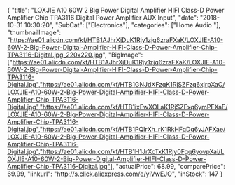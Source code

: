 {
	"title": "LOXJIE A10 60W 2 Big Power Digital Amplifier HIFI Class-D Power Amplifier Chip TPA3116 Digital Power Amplifier AUX Input",
	"date": "2018-10-31 10:30:20",
	"SubCat": ["Electronics"],
	"categories": ["Home Audio "],
	"thumbnailImage": "https://ae01.alicdn.com/kf/HTB1AJhrXjDuK1Rjy1zjq6zraFXaK/LOXJIE-A10-60W-2-Big-Power-Digital-Amplifier-HIFI-Class-D-Power-Amplifier-Chip-TPA3116-Digital.jpg_220x220.jpg",
	"BigImage": ["https://ae01.alicdn.com/kf/HTB1AJhrXjDuK1Rjy1zjq6zraFXaK/LOXJIE-A10-60W-2-Big-Power-Digital-Amplifier-HIFI-Class-D-Power-Amplifier-Chip-TPA3116-Digital.jpg","https://ae01.alicdn.com/kf/HTB1GNJdXFzqK1RjSZFzq6xjrpXaC/LOXJIE-A10-60W-2-Big-Power-Digital-Amplifier-HIFI-Class-D-Power-Amplifier-Chip-TPA3116-Digital.jpg","https://ae01.alicdn.com/kf/HTB1ixFwXOLaK1RjSZFxq6ymPFXaE/LOXJIE-A10-60W-2-Big-Power-Digital-Amplifier-HIFI-Class-D-Power-Amplifier-Chip-TPA3116-Digital.jpg","https://ae01.alicdn.com/kf/HTB1PQlrXh_rK1RkHFqDq6yJAFXae/LOXJIE-A10-60W-2-Big-Power-Digital-Amplifier-HIFI-Class-D-Power-Amplifier-Chip-TPA3116-Digital.jpg","https://ae01.alicdn.com/kf/HTB1H1JrXcTxK1Rjy0Fgq6yovpXai/LOXJIE-A10-60W-2-Big-Power-Digital-Amplifier-HIFI-Class-D-Power-Amplifier-Chip-TPA3116-Digital.jpg"],
	"actualPrice": 68.99,
	"comparePrice": 69.99,
	"linkurl": "http://s.click.aliexpress.com/e/yiVwEJO",
	"inStock": 147
}
